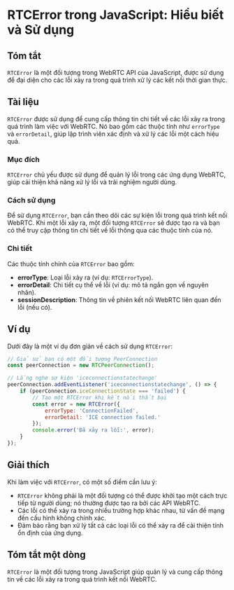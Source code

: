 <!--
Meta Description: # RTCError trong JavaScript: Hiểu biết và Sử dụng ## Tóm tắt `RTCError` là một đối tượng trong WebRTC API của JavaScript, được sử dụng để đại diện cho...
Meta Keywords: lỗi, rtcerror, các, một, trong
-->

# RTCError trong JavaScript: Hiểu biết và Sử dụng

## Tóm tắt
`RTCError` là một đối tượng trong WebRTC API của JavaScript, được sử dụng để đại diện cho các lỗi xảy ra trong quá trình xử lý các kết nối thời gian thực.

## Tài liệu
`RTCError` được sử dụng để cung cấp thông tin chi tiết về các lỗi xảy ra trong quá trình làm việc với WebRTC. Nó bao gồm các thuộc tính như `errorType` và `errorDetail`, giúp lập trình viên xác định và xử lý các lỗi một cách hiệu quả.

### Mục đích
`RTCError` chủ yếu được sử dụng để quản lý lỗi trong các ứng dụng WebRTC, giúp cải thiện khả năng xử lý lỗi và trải nghiệm người dùng.

### Cách sử dụng
Để sử dụng `RTCError`, bạn cần theo dõi các sự kiện lỗi trong quá trình kết nối WebRTC. Khi một lỗi xảy ra, một đối tượng `RTCError` sẽ được tạo ra và bạn có thể truy cập thông tin chi tiết về lỗi thông qua các thuộc tính của nó.

### Chi tiết
Các thuộc tính chính của `RTCError` bao gồm:
- **errorType**: Loại lỗi xảy ra (ví dụ: `RTCErrorType`).
- **errorDetail**: Chi tiết cụ thể về lỗi (ví dụ: mô tả ngắn gọn về nguyên nhân).
- **sessionDescription**: Thông tin về phiên kết nối WebRTC liên quan đến lỗi (nếu có).

## Ví dụ
Dưới đây là một ví dụ đơn giản về cách sử dụng `RTCError`:

```javascript
// Giả sử bạn có một đối tượng PeerConnection
const peerConnection = new RTCPeerConnection();

// Lắng nghe sự kiện 'iceconnectionstatechange'
peerConnection.addEventListener('iceconnectionstatechange', () => {
    if (peerConnection.iceConnectionState === 'failed') {
        // Tạo một RTCError khi kết nối thất bại
        const error = new RTCError({
            errorType: 'ConnectionFailed',
            errorDetail: 'ICE connection failed.'
        });
        console.error('Đã xảy ra lỗi:', error);
    }
});
```

## Giải thích
Khi làm việc với `RTCError`, có một số điểm cần lưu ý:
- `RTCError` không phải là một đối tượng có thể được khởi tạo một cách trực tiếp từ người dùng; nó thường được tạo ra bởi các API WebRTC.
- Các lỗi có thể xảy ra trong nhiều trường hợp khác nhau, từ vấn đề mạng đến cấu hình không chính xác.
- Đảm bảo rằng bạn xử lý tất cả các loại lỗi có thể xảy ra để cải thiện tính ổn định của ứng dụng.

## Tóm tắt một dòng
`RTCError` là một đối tượng trong JavaScript giúp quản lý và cung cấp thông tin về các lỗi xảy ra trong quá trình kết nối WebRTC.